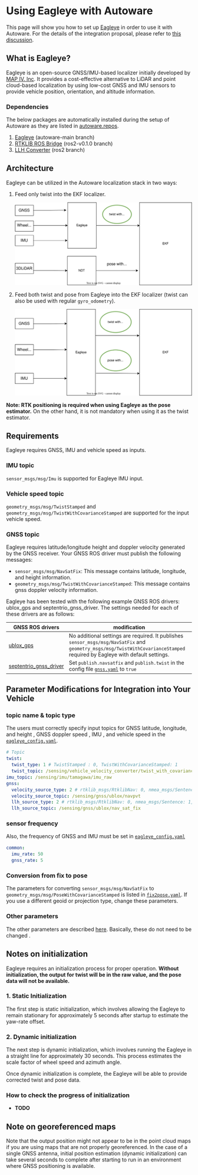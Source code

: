 # Using Eagleye with Autoware

This page will show you how to set up [Eagleye](https://github.com/MapIV/eagleye) in order to use it with Autoware.
For the details of the integration proposal, please refer to [this discussion](https://github.com/orgs/autowarefoundation/discussions/3257).

## What is Eagleye?

Eagleye is an open-source GNSS/IMU-based localizer initially developed by [MAP IV. Inc](https://map4.jp/). It provides a cost-effective alternative to LiDAR and point cloud-based localization by using low-cost GNSS and IMU sensors to provide vehicle position, orientation, and altitude information.

### Dependencies

The below packages are automatically installed during the setup of Autoware as they are listed in [autoware.repos](https://github.com/autowarefoundation/autoware/blob/main/autoware.repos).

1. [Eagleye](https://github.com/MapIV/eagleye.git) (autoware-main branch)
2. [RTKLIB ROS Bridge](https://github.com/MapIV/rtklib_ros_bridge.git) (ros2-v0.1.0 branch)
3. [LLH Converter](https://github.com/MapIV/llh_converter.git) (ros2 branch)

## Architecture

Eagleye can be utilized in the Autoware localization stack in two ways:

1. Feed only twist into the EKF localizer.

   ![Eagleye twist integration](images/eagleye-integration-guide/eagleye_twist.drawio.svg)

2. Feed both twist and pose from Eagleye into the EKF localizer (twist can also be used with regular `gyro_odometry`).

   ![Eagleye pose twist integration](images/eagleye-integration-guide/eagleye_pose_twist.drawio.svg)

**Note: RTK positioning is required when using Eagleye as the pose estimator.**
On the other hand, it is not mandatory when using it as the twist estimator.

## Requirements

Eagleye requires GNSS, IMU and vehicle speed as inputs.

### IMU topic

`sensor_msgs/msg/Imu` is supported for Eagleye IMU input.

### Vehicle speed topic

`geometry_msgs/msg/TwistStamped` and `geometry_msgs/msg/TwistWithCovarianceStamped` are supported for the input vehicle speed.

### GNSS topic

Eagleye requires latitude/longitude height and doppler velocity generated by the GNSS receiver.
Your GNSS ROS driver must publish the following messages:

- `sensor_msgs/msg/NavSatFix`: This message contains latitude, longitude, and height information.
- `geometry_msgs/msg/TwistWithCovarianceStamped`: This message contains gnss doppler velocity information.

Eagleye has been tested with the following example GNSS ROS drivers: ublox_gps and septentrio_gnss_driver. The settings needed for each of these drivers are as follows:

| GNSS ROS drivers                                                                              | modification                                                                                                                                                                     |
| --------------------------------------------------------------------------------------------- | -------------------------------------------------------------------------------------------------------------------------------------------------------------------------------- |
| [ublox_gps](https://github.com/KumarRobotics/ublox/tree/ros2/ublox_gps)                       | No additional settings are required. It publishes `sensor_msgs/msg/NavSatFix` and `geometry_msgs/msg/TwistWithCovarianceStamped` required by Eagleye with default settings.      |
| [septentrio_gnss_driver](https://github.com/septentrio-gnss/septentrio_gnss_driver/tree/ros2) | Set `publish.navsatfix` and `publish.twist` in the config file [`gnss.yaml`](https://github.com/septentrio-gnss/septentrio_gnss_driver/blob/ros2/config/gnss.yaml#L90) to `true` |

## Parameter Modifications for Integration into Your Vehicle

### topic name & topic type

The users must correctly specify input topics for GNSS latitude, longitude, and height , GNSS doppler speed , IMU , and vehicle speed in the [`eagleye_config.yaml`](https://github.com/MapIV/autoware_launch/blob/3f04a9dd7bc4a4c49d4ec790e3f6b9958ab822da/autoware_launch/config/localization/eagleye_config.param.yaml#L7-L16).

```yaml
# Topic
twist:
  twist_type: 1 # TwistStamped : 0, TwistWithCovarianceStamped: 1
  twist_topic: /sensing/vehicle_velocity_converter/twist_with_covariance
imu_topic: /sensing/imu/tamagawa/imu_raw
gnss:
  velocity_source_type: 2 # rtklib_msgs/RtklibNav: 0, nmea_msgs/Sentence: 1, ublox_msgs/NavPVT: 2, geometry_msgs/TwistWithCovarianceStamped: 3
  velocity_source_topic: /sensing/gnss/ublox/navpvt
  llh_source_type: 2 # rtklib_msgs/RtklibNav: 0, nmea_msgs/Sentence: 1, sensor_msgs/NavSatFix: 2
  llh_source_topic: /sensing/gnss/ublox/nav_sat_fix
```

### sensor frequency

Also, the frequency of GNSS and IMU must be set in [`eagleye_config.yaml`](https://github.com/MapIV/autoware_launch/blob/3f04a9dd7bc4a4c49d4ec790e3f6b9958ab822da/autoware_launch/config/localization/eagleye_config.param.yaml#L36)

```yaml
common:
  imu_rate: 50
  gnss_rate: 5
```

### Conversion from fix to pose

The parameters for converting `sensor_msgs/msg/NavSatFix` to `geometry_msgs/msg/PoseWithCovarianceStamped` is listed in [`fix2pose.yaml`](https://github.com/MapIV/eagleye/blob/autoware-main/eagleye_util/fix2pose/launch/fix2pose.xml).
If you use a different geoid or projection type, change these parameters.

### Other parameters

The other parameters are described [here](https://github.com/MapIV/eagleye/tree/autoware-main/eagleye_rt/config).
Basically, these do not need to be changed .

## Notes on initialization

Eagleye requires an initialization process for proper operation. **Without initialization, the output for twist will be in the raw value, and the pose data will not be available.**

### 1. Static Initialization

The first step is static initialization, which involves allowing the Eagleye to remain stationary for approximately 5 seconds after startup to estimate the yaw-rate offset.

### 2. Dynamic initialization

The next step is dynamic initialization, which involves running the Eagleye in a straight line for approximately 30 seconds. This process estimates the scale factor of wheel speed and azimuth angle.

Once dynamic initialization is complete, the Eagleye will be able to provide corrected twist and pose data.

### How to check the progress of initialization

- **TODO**

## Note on georeferenced maps

Note that the output position might not appear to be in the point cloud maps if you are using maps that are not properly georeferenced.
In the case of a single GNSS antenna, initial position estimation (dynamic initialization) can take several seconds to complete after starting to run in an environment where GNSS positioning is available.
